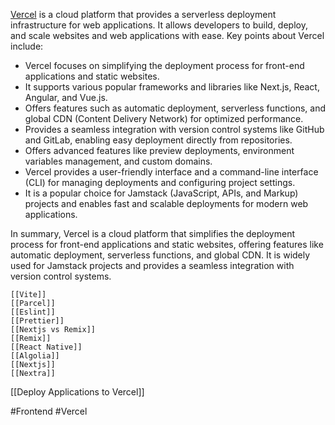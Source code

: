 [Vercel](https://vercel.com/) is a cloud platform that provides a serverless deployment infrastructure for web applications. It allows developers to build, deploy, and scale websites and web applications with ease. Key points about Vercel include:

- Vercel focuses on simplifying the deployment process for front-end applications and static websites.
- It supports various popular frameworks and libraries like Next.js, React, Angular, and Vue.js.
- Offers features such as automatic deployment, serverless functions, and global CDN (Content Delivery Network) for optimized performance.
- Provides a seamless integration with version control systems like GitHub and GitLab, enabling easy deployment directly from repositories.
- Offers advanced features like preview deployments, environment variables management, and custom domains.
- Vercel provides a user-friendly interface and a command-line interface (CLI) for managing deployments and configuring project settings.
- It is a popular choice for Jamstack (JavaScript, APIs, and Markup) projects and enables fast and scalable deployments for modern web applications.

In summary, Vercel is a cloud platform that simplifies the deployment process for front-end applications and static websites, offering features like automatic deployment, serverless functions, and global CDN. It is widely used for Jamstack projects and provides a seamless integration with version control systems.

	[[Vite]] 
	[[Parcel]]
	[[Eslint]] 
	[[Prettier]]
	[[Nextjs vs Remix]]  
	[[Remix]] 
	[[React Native]] 
	[[Algolia]]
	[[Nextjs]]
	[[Nextra]]

[[Deploy Applications to Vercel]]

#Frontend
#Vercel